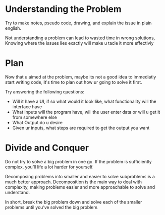 # Understanding the Problem

Try to make notes, pseudo code, drawing, and explain the issue in plain english.

Not understanding a problem can lead to wasted time in wrong solutions, Knowing where the issues lies exactly will make u tacle it more effectivly


#   Plan


Now that u aimed at the problem, maybe its not a good idea to immediatly start writing code, it's time to plan out how ur going to solve it first.

Try answering the following questions:

- Will it have a UI, if so what would it look like, what functionality will the interface have
- What inputs will the program have, will the user enter data or will u get it from somewhere else
- What Output do u desire
- Given ur inputs, what steps are required to get the output you want

# Divide and Conquer

 Do not try to solve a big problem in one go. If the problem is sufficiently complex, you’ll life a lot harder for yourself. 

 Decomposing problems into smaller and easier to solve subproblems is a much better approach. Decomposition is the main way to deal with complexity, making problems easier and more approachable to solve and understand.

 In short, break the big problem down and solve each of the smaller problems until you’ve solved the big problem.